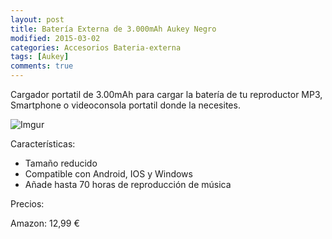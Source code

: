 ```yaml
---
layout: post
title: Batería Externa de 3.000mAh Aukey Negro
modified: 2015-03-02
categories: Accesorios Bateria-externa
tags: [Aukey]
comments: true
---
```


Cargador portatil de 3.00mAh para cargar la batería de tu reproductor MP3, Smartphone o videoconsola portatil donde la necesites.

![Imgur](http://i.imgur.com/TqhOxc6.jpg?1 "Batería externa")

Características:

 - Tamaño reducido
 - Compatible con Android, IOS y Windows
 - Añade hasta 70 horas de reproducción de música

Precios:

Amazon: 12,99 €
